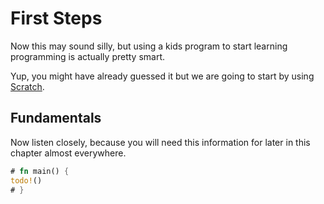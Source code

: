 # First Steps
Now this may sound silly, but using a kids program to start learning programming is actually pretty smart.

Yup, you might have already guessed it but we are going to start by using [Scratch](https://scratch.mit.edu).

## Fundamentals
Now listen closely, because you will need this information for later in this chapter almost everywhere.

```rust
# fn main() {
todo!()
# }
```